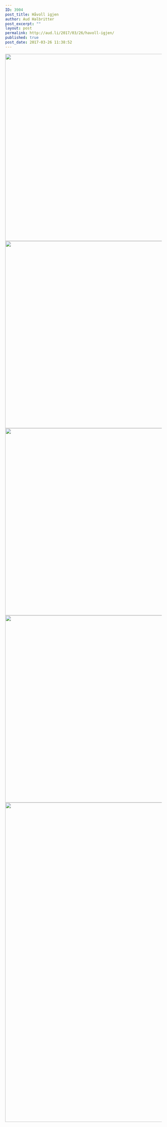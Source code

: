 ```yaml
---
ID: 3904
post_title: Håvoll igjen
author: Aud Halbritter
post_excerpt: ""
layout: post
permalink: http://aud.li/2017/03/26/havoll-igjen/
published: true
post_date: 2017-03-26 11:38:52
---
```

<a href="http://aud.li/wp-content/uploads/2017/03/MG_7041.jpg"><img class="alignnone size-large wp-image-3905" src="http://aud.li/wp-content/uploads/2017/03/MG_7041-1024x683.jpg" alt="" width="900" height="600" /></a> <a href="http://aud.li/wp-content/uploads/2017/03/MG_7045.jpg"><img class="alignnone size-large wp-image-3906" src="http://aud.li/wp-content/uploads/2017/03/MG_7045-1024x683.jpg" alt="" width="900" height="600" /></a> <a href="http://aud.li/wp-content/uploads/2017/03/MG_7050.jpg"><img class="alignnone size-large wp-image-3907" src="http://aud.li/wp-content/uploads/2017/03/MG_7050-1024x683.jpg" alt="" width="900" height="600" /></a> <a href="http://aud.li/wp-content/uploads/2017/03/MG_7056.jpg"><img class="alignnone size-large wp-image-3908" src="http://aud.li/wp-content/uploads/2017/03/MG_7056-1024x683.jpg" alt="" width="900" height="600" /></a> <a href="http://aud.li/wp-content/uploads/2017/03/MG_7058.jpg"><img class="alignnone size-large wp-image-3909" src="http://aud.li/wp-content/uploads/2017/03/MG_7058-683x1024.jpg" alt="" width="683" height="1024" /></a>